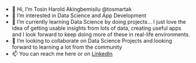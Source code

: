 - 👋 Hi, I’m Tosin Harold Akingbemisilu @tosmartak
- 👀 I’m interested in Data Science and App Development
- 🌱 I’m currently learning Data Science by doing projects... I just love the idea of getting usable insights from lots of data, creating useful apps and I look forward to keep doing more of these in real-life environments.
- 💞️ I’m looking to collaborate on Data Science Projects and looking forward to learning a lot from the community
- 📫 You can reach me here or on [LinkedIn](https://www.linkedin.com/in/tosin-akingbemisilu)

<!---
tosmartak/tosmartak is a ✨ special ✨ repository because its `README.md` (this file) appears on your GitHub profile.
You can click the Preview link to take a look at your changes.
--->
